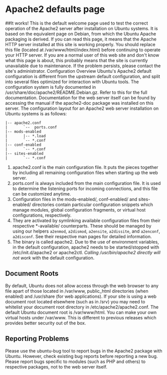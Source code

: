 # Apache2 defaults page
##It works!
This is the default welcome page used to test the correct operation of the Apache2 server after installation on Ubuntu systems. It is based on the equivalent page on Debian, from which the Ubuntu Apache packaging is derived. If you can read this page, it means that the Apache HTTP server installed at this site is working properly. You should replace this file (located at /var/www/html/index.html) before continuing to operate your HTTP server.
If you are a normal user of this web site and don't know what this page is about, this probably means that the site is currently unavailable due to maintenance. If the problem persists, please contact the site's administrator.
Configuration Overview
Ubuntu's Apache2 default configuration is different from the upstream default configuration, and split into several files optimized for interaction with Ubuntu tools. The configuration system is fully documented in /usr/share/doc/apache2/README.Debian.gz. Refer to this for the full documentation. Documentation for the web server itself can be found by accessing the manual if the apache2-doc package was installed on this server.
The configuration layout for an Apache2 web server installation on Ubuntu systems is as follows:
```/etc/apache2/
|-- apache2.conf
|       `--  ports.conf
|-- mods-enabled
|       |-- *.load
|       `-- *.conf
|-- conf-enabled
|       `-- *.conf
|-- sites-enabled
|       `-- *.conf
```          
1. apache2.conf is the main configuration file. It puts the pieces together by including all remaining configuration files when starting up the web server.
2. ports.conf is always included from the main configuration file. It is used to determine the listening ports for incoming connections, and this file can be customized anytime.
3. Configuration files in the mods-enabled/, conf-enabled/ and sites-enabled/ directories contain particular configuration snippets which manage modules, global configuration fragments, or virtual host configurations, respectively.
4. They are activated by symlinking available configuration files from their respective *-available/ counterparts. These should be managed by using our helpers `a2enmod`, `a2dismod`, `a2ensite`, `a2dissite`, and `a2enconf`, `a2disconf`. See their respective man pages for detailed information.
5. The binary is called apache2. Due to the use of environment variables, in the default configuration, apache2 needs to be started/stopped with /etc/init.d/apache2 or apache2ctl. *Calling /usr/bin/apache2 directly will not work* with the default configuration.
## Document Roots
By default, Ubuntu does not allow access through the web browser to any file apart of those located in /var/www, public_html directories (when enabled) and /usr/share (for web applications). If your site is using a web document root located elsewhere (such as in /srv) you may need to whitelist your document root directory in /etc/apache2/apache2.conf.
The default Ubuntu document root is /var/www/html. You can make your own virtual hosts under /var/www. This is different to previous releases which provides better security out of the box.
## Reporting Problems
Please use the ubuntu-bug tool to report bugs in the Apache2 package with Ubuntu. However, check existing bug reports before reporting a new bug.
Please report bugs specific to modules (such as PHP and others) to respective packages, not to the web server itself.
